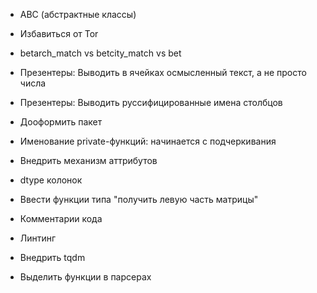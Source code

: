 * ABC (абстрактные классы)
* Избавиться от Tor
* betarch_match vs betcity_match vs bet
* Презентеры: Выводить в ячейках осмысленный текст, а не просто числа
* Презентеры: Выводить руссифицированные имена столбцов
* Дооформить пакет

* Именование private-функций: начинается с подчеркивания
* Внедрить механизм аттрибутов
* dtype колонок
* Ввести функции типа "получить левую часть матрицы"
* Комментарии кода
* Линтинг
* Внедрить tqdm
* Выделить функции в парсерах
